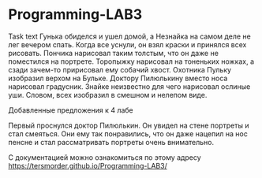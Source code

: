 # Programming-LAB3

Task text
Гунька обиделся и ушел домой, а Незнайка на самом деле не лег вечером спать. Когда все уснули, он взял краски и принялся всех рисовать. Пончика нарисовал таким толстым, что он даже не поместился на портрете. Торопыжку нарисовал на тоненьких ножках, а сзади зачем-то пририсовал ему собачий хвост. Охотника Пульку изобразил верхом на Бульке. Доктору Пилюлькину вместо носа нарисовал градусник. Знайке неизвестно для чего нарисовал ослиные уши. Словом, всех изобразил в смешном и нелепом виде.

Добавленные предложения к 4 лабе

Первый проснулся доктор Пилюлькин. Он увидел на стене портреты и стал смеяться. Они ему так понравились, что он даже нацепил на нос пенсне и стал рассматривать портреты очень внимательно.

С документацией можно ознакомиться по этому адресу https://tersmorder.github.io/Programming-LAB3/
